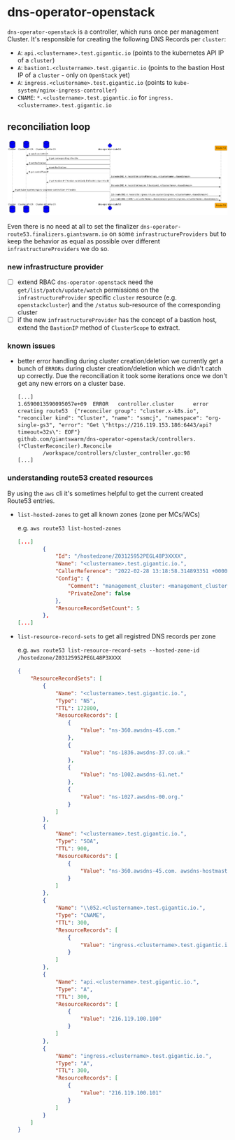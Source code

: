 # dns-operator-openstack

`dns-operator-openstack` is a controller, which runs once per management Cluster. It's responsible for creating the following DNS Records per `cluster`:

* `A`: `api.<clustername>.test.gigantic.io` (points to the kubernetes API IP of a `cluster`)
* `A`: `bastion1.<clustername>.test.gigantic.io` (points to the bastion Host IP of a `cluster` - only on `OpenStack` yet)
* `A`: `ingress.<clustername>.test.gigantic.io` (points to `kube-system/nginx-ingress-controller`)
* `CNAME`: `*.<clustername>.test.gigantic.io` for `ingress.<clustername>.test.gigantic.io`

## reconciliation loop

![](dns_operator.png)

Even there is no need at all to set the finalizer `dns-operator-route53.finalizers.giantswarm.io` on some `infrastructureProviders` but to keep the
behavior as equal as possible over different `infrastructureProviders` we do so.

### new infrastructure provider

- [ ] extend RBAC
      `dns-operator-openstack` need the `get/list/patch/update/watch` permissions on the `infrastructureProvider` specific `cluster` resource (e.g. `openstackcluster`) and the `/status` sub-resource of the corresponding cluster
- [ ] if the new `infrastructureProvider` has the concept of a bastion host, extend the `BastionIP` method of `ClusterScope` to extract.

### known issues

- better error handling during cluster creation/deletion
  we currently get a bunch of `ERRORs` during cluster creation/deletion which we didn't catch up correctly. Due the reconciliation it took some iterations once we don't get any new errors on a cluster base.
  ```
  [...]
  1.6590013590095057e+09  ERROR   controller.cluster      error creating route53  {"reconciler group": "cluster.x-k8s.io", "reconciler kind": "Cluster", "name": "ssmcj", "namespace": "org-single-gs3", "error": "Get \"https://216.119.153.186:6443/api?timeout=32s\": EOF"}
  github.com/giantswarm/dns-operator-openstack/controllers.(*ClusterReconciler).Reconcile
          /workspace/controllers/cluster_controller.go:98
  [...]
  ```

### understanding route53 created resources

By using the `aws` cli it's sometimes helpful to get the current created Route53 entries.

* `list-hosted-zones` to get all known zones (zone per MCs/WCs)

  e.g. `aws route53 list-hosted-zones`
  
  ```json
  [...]
          {
              "Id": "/hostedzone/Z03125952PEGL48P3XXXX",
              "Name": "<clustername>.test.gigantic.io.",
              "CallerReference": "2022-02-28 13:18:58.314893351 +0000 UTC",
              "Config": {
                  "Comment": "management_cluster: <management_cluster_name>",
                  "PrivateZone": false
              },
              "ResourceRecordSetCount": 5
          },
  [...]
  ```

* `list-resource-record-sets` to get all registred DNS records per zone

   e.g. `aws route53 list-resource-record-sets --hosted-zone-id /hostedzone/Z03125952PEGL48P3XXXX`
   ```json
   {
       "ResourceRecordSets": [
           {
               "Name": "<clustername>.test.gigantic.io.",
               "Type": "NS",
               "TTL": 172800,
               "ResourceRecords": [
                   {
                       "Value": "ns-360.awsdns-45.com."
                   },
                   {
                       "Value": "ns-1836.awsdns-37.co.uk."
                   },
                   {
                       "Value": "ns-1002.awsdns-61.net."
                   },
                   {
                       "Value": "ns-1027.awsdns-00.org."
                   }
               ]
           },
           {
               "Name": "<clustername>.test.gigantic.io.",
               "Type": "SOA",
               "TTL": 900,
               "ResourceRecords": [
                   {
                       "Value": "ns-360.awsdns-45.com. awsdns-hostmaster.amazon.com. 1 7200 900 1209600 86400"
                   }
               ]
           },
           {
               "Name": "\\052.<clustername>.test.gigantic.io.",
               "Type": "CNAME",
               "TTL": 300,
               "ResourceRecords": [
                   {
                       "Value": "ingress.<clustername>.test.gigantic.io"
                   }
               ]
           },
           {
               "Name": "api.<clustername>.test.gigantic.io.",
               "Type": "A",
               "TTL": 300,
               "ResourceRecords": [
                   {
                       "Value": "216.119.100.100"
                   }
               ]
           },
           {
               "Name": "ingress.<clustername>.test.gigantic.io.",
               "Type": "A",
               "TTL": 300,
               "ResourceRecords": [
                   {
                       "Value": "216.119.100.101"
                   }
               ]
           }
       ]
   }
   ```